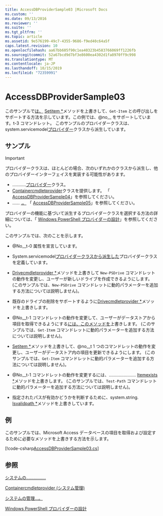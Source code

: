 ```yaml
---
title: AccessDBProviderSample03 |Microsoft Docs
ms.custom: ''
ms.date: 09/13/2016
ms.reviewer: ''
ms.suite: ''
ms.tgt_pltfrm: ''
ms.topic: article
ms.assetid: 9e576199-49c7-4355-9686-f9ed40c64a5f
caps.latest.revision: 10
ms.openlocfilehash: aa67bb605f90c1ea40323b4583766069ff1226fb
ms.sourcegitcommit: 52a67bcd9d7bf3e8600ea4302d1fa8970ff9c998
ms.translationtype: MT
ms.contentlocale: ja-JP
ms.lasthandoff: 10/15/2019
ms.locfileid: "72359991"
---
```

# <a name="accessdbprovidersample03"></a>AccessDBProviderSample03

このサンプルで[は、](/dotnet/api/System.Management.Automation.Provider.ItemCmdletProvider.GetItem) [Setitem *](/dotnet/api/System.Management.Automation.Provider.ItemCmdletProvider.SetItem)メソッドを上書きして、`Get-Item` との呼び出しをサポートする方法を示しています。この例では、@no__ をサポートしています。t-3 コマンドレット。 このサンプルのプロバイダークラスは、system.servicemodel[プロバイダー](/dotnet/api/System.Management.Automation.Provider.ItemCmdletProvider)クラスから派生しています。

## <a name="demonstrates"></a>サンプル

> [!IMPORTANT]
> プロバイダークラスは、ほとんどの場合、次のいずれかのクラスから派生し、他のプロバイダーインターフェイスを実装する可能性があります。
>
> -   ...........[プロバイダー](/dotnet/api/System.Management.Automation.Provider.ItemCmdletProvider)クラス。
> -   [Containercmdletprovider](/dotnet/api/System.Management.Automation.Provider.ContainerCmdletProvider)クラスを提供します。 「 [AccessDBProviderSample04](./accessdbprovidersample04.md)」を参照してください。
> -   ...... [.。](/dotnet/api/System.Management.Automation.Provider.NavigationCmdletProvider) 「 [AccessDBProviderSample05](./accessdbprovidersample05.md)」を参照してください。
>
> プロバイダーの機能に基づいて派生するプロバイダークラスを選択する方法の詳細については、「 [Windows PowerShell プロバイダーの設計](./provider-types.md)」を参照してください。

このサンプルでは、次のことを示します。

- @No__t-0 属性を宣言しています。

- System.servicemodel[プロバイダークラスから派生した](/dotnet/api/System.Management.Automation.Provider.ItemCmdletProvider)プロバイダークラスを定義しています。

- [Drivecmdletprovider *](/dotnet/api/System.Management.Automation.Provider.DriveCmdletProvider.NewDrive)メソッドを上書きして `New-PSDrive` コマンドレットの動作を変更し、ユーザーが新しいドライブを作成できるようにします。 (このサンプルでは、`New-PSDrive` コマンドレットに動的パラメーターを追加する方法については説明しません)。

- 既存のドライブの削除をサポートするように[Drivecmdletprovider *](/dotnet/api/System.Management.Automation.Provider.DriveCmdletProvider.RemoveDrive)メソッドを上書きします。

- @No__t-1 コマンドレットの動作を変更して、ユーザーがデータストアから項目を取得できるようにする[には、このメソッドを](/dotnet/api/System.Management.Automation.Provider.ItemCmdletProvider.GetItem)上書きします。 (このサンプルでは、`Get-Item` コマンドレットに動的パラメーターを追加する方法については説明しません)。

- [Setitem *](/dotnet/api/System.Management.Automation.Provider.ItemCmdletProvider.SetItem)メソッドを上書きして、@no__t 1 つのコマンドレットの動作を変更し、ユーザーがデータストア内の項目を更新できるようにします。 (このサンプルでは、`Get-Item` コマンドレットに動的パラメーターを追加する方法については説明しません)。

- @No__t-1 コマンドレットの動作を変更するには、...................... [Itemexists *](/dotnet/api/System.Management.Automation.Provider.ItemCmdletProvider.ItemExists)メソッドを上書きします。 (このサンプルでは、`Test-Path` コマンドレットに動的パラメーターを追加する方法については説明しません)。

- 指定されたパスが有効かどうかを判断するために、system.string. [Isvalidpath *](/dotnet/api/System.Management.Automation.Provider.ItemCmdletProvider.IsValidPath)メソッドを上書きしています。

## <a name="example"></a>例

このサンプルでは、Microsoft Access データベースの項目を取得および設定するために必要なメソッドを上書きする方法を示します。

[!code-csharp[AccessDBProviderSample03.cs](../../../../powershell-sdk-samples/SDK-2.0/csharp/AccessDBProviderSample06/AccessDBProviderSample06.cs#L11-L976 "AccessDBProviderSample03.cs")]

## <a name="see-also"></a>参照

[システムの................](/dotnet/api/System.Management.Automation.Provider.ItemCmdletProvider)

[Containercmdletprovider (システム管理)](/dotnet/api/System.Management.Automation.Provider.ContainerCmdletProvider)

[システムの管理...。](/dotnet/api/System.Management.Automation.Provider.NavigationCmdletProvider)

[Windows PowerShell プロバイダーの設計](./provider-types.md)
